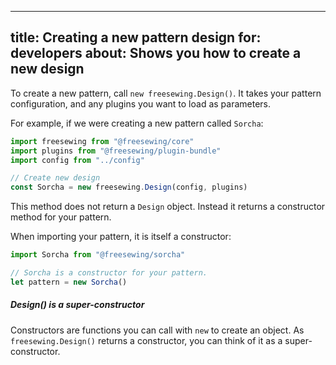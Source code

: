 ***

title: Creating a new pattern design
for: developers
about: Shows you how to create a new design
-------------------------------------------

To create a new pattern, call `new freesewing.Design()`.
It takes your pattern configuration,
and any plugins you want to load as parameters.

For example, if we were creating a new pattern called `Sorcha`:

```js
import freesewing from "@freesewing/core"
import plugins from "@freesewing/plugin-bundle"
import config from "../config"

// Create new design
const Sorcha = new freesewing.Design(config, plugins)
```

This method does not return a `Design` object. Instead it returns
a constructor method for your pattern.

When importing your pattern, it is itself a constructor:

```js
import Sorcha from "@freesewing/sorcha"

// Sorcha is a constructor for your pattern. 
let pattern = new Sorcha()
```

<Tip>

##### Design() is a super-constructor

Constructors are functions you can call with `new` to create an object.
As `freesewing.Design()` returns a constructor, you can think of it
as a super-constructor.

</Tip>
